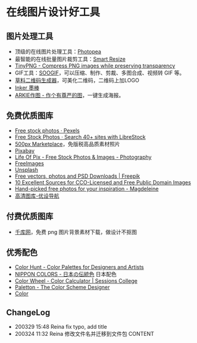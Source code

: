 
# 在线图片设计好工具

## 图片处理工具
  * 顶级的在线图片处理工具：[Photopea](https://www.photopea.com/)
  * 最智能的在线批量图片裁剪工具：[Smart Resize](https://www.smartresize.com/zh-cn)
  * [TinyPNG - Compress PNG images while preserving transparency](https://tinypng.com/)
  * GIF工具：[SOOGIF](http://www.soogif.com/compress)，可以压缩、制作、剪裁、多图合成、视频转 GIF 等。
  * [草料二维码生成器](https://cli.im/)，可美化二维码，二维码上加LOGO
  * [Inker 墨棒](http://app.inker.co/)
  * [ARKIE作图 - 作个有尊严的图](https://www.arkie.cn/welcome)，一键生成海报。


## 免费优质图库
  * [Free stock photos · Pexels](https://www.pexels.com/)
  * [Free Stock Photos · Search 40+ sites with LibreStock](http://librestock.com/)
  * [500px Marketplace](https://marketplace.500px.com/)，免版税高品质素材照片
  * [Pixabay](https://pixabay.com/)
  * [Life Of Pix - Free Stock Photos & Images - Photography](http://www.lifeofpix.com/)
  * [FreeImages](http://cn.freeimages.com/)
  * [Unsplash](https://unsplash.com/)
  * [Free vectors, photos and PSD Downloads | Freepik](http://www.freepik.com/)
  * [10 Excellent Sources for CCO-Licensed and Free Public Domain Images](https://itxdesign.com/10-excellent-sources-for-cco-licensed-and-free-public-domain-images/)
  * [Hand-picked free photos for your inspiration - Magdeleine](https://magdeleine.co/)
  * [高清图库-优设导航](http://hao.uisdc.com/photo/)


## 付费优质图库
 
  * [千库网](http://588ku.com/)，免费 png 图片背景素材下载，做设计不抠图


## 优秀配色

  * [Color Hunt - Color Palettes for Designers and Artists](https://colorhunt.co/)
  * [NIPPON COLORS - 日本の伝統色](http://nipponcolors.com/) 日本配色
  * [Color Wheel - Color Calculator | Sessions College](https://www.sessions.edu/color-calculator/)
  * [Paletton - The Color Scheme Designer](http://paletton.com/#uid=1000u0kllllaFw0g0qFqFg0w0aF)
  * [Color](https://color.adobe.com/create)
  
  
## ChangeLog
* 200329 15:48 Reina fix typo, add title
* 200324 11:32 Reina 修改文件名并迁移到文件包 CONTENT

